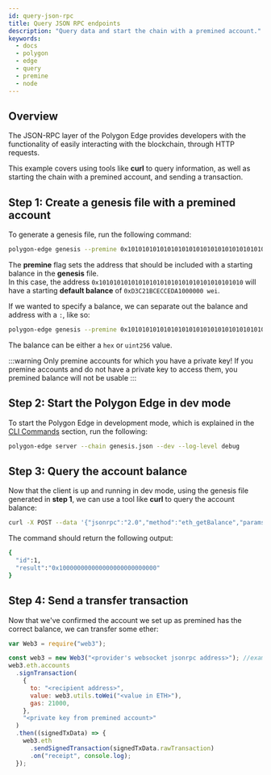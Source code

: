 ```yaml
---
id: query-json-rpc
title: Query JSON RPC endpoints
description: "Query data and start the chain with a premined account."
keywords:
  - docs
  - polygon
  - edge
  - query
  - premine
  - node
---
```


## Overview

The JSON-RPC layer of the Polygon Edge provides developers with the functionality of easily interacting with the blockchain,
through HTTP requests.

This example covers using tools like **curl** to query information, as well as starting the chain with a premined account,
and sending a transaction.

## Step 1: Create a genesis file with a premined account

To generate a genesis file, run the following command:
````bash
polygon-edge genesis --premine 0x1010101010101010101010101010101010101010
````

The **premine** flag sets the address that should be included with a starting balance in the **genesis** file.<br />
In this case, the address `0x1010101010101010101010101010101010101010` will have a starting **default balance** of 
`0xD3C21BCECCEDA1000000 wei`.

If we wanted to specify a balance, we can separate out the balance and address with a `:`, like so:
````bash
polygon-edge genesis --premine 0x1010101010101010101010101010101010101010:0x123123
````

The balance can be either a `hex` or `uint256` value.

:::warning Only premine accounts for which you have a private key!
If you premine accounts and do not have a private key to access them, you premined balance will not be usable
:::

## Step 2: Start the Polygon Edge in dev mode

To start the Polygon Edge in development mode, which is explained in the [CLI Commands](/docs/edge/get-started/cli-commands) section, 
run the following: 
````bash
polygon-edge server --chain genesis.json --dev --log-level debug
````

## Step 3: Query the account balance

Now that the client is up and running in dev mode, using the genesis file generated in **step 1**, we can use a tool like 
**curl** to query the account balance:
````bash
curl -X POST --data '{"jsonrpc":"2.0","method":"eth_getBalance","params":["0x1010101010101010101010101010101010101010", "latest"],"id":1}' localhost:8545
````

The command should return the following output:
````bash
{
  "id":1,
  "result":"0x100000000000000000000000000"
}
````

## Step 4: Send a transfer transaction

Now that we've confirmed the account we set up as premined has the correct balance, we can transfer some ether:

````js
var Web3 = require("web3");

const web3 = new Web3("<provider's websocket jsonrpc address>"); //example: ws://localhost:10002/ws
web3.eth.accounts
  .signTransaction(
    {
      to: "<recipient address>",
      value: web3.utils.toWei("<value in ETH>"),
      gas: 21000,
    },
    "<private key from premined account>"
  )
  .then((signedTxData) => {
    web3.eth
      .sendSignedTransaction(signedTxData.rawTransaction)
      .on("receipt", console.log);
  });

````
